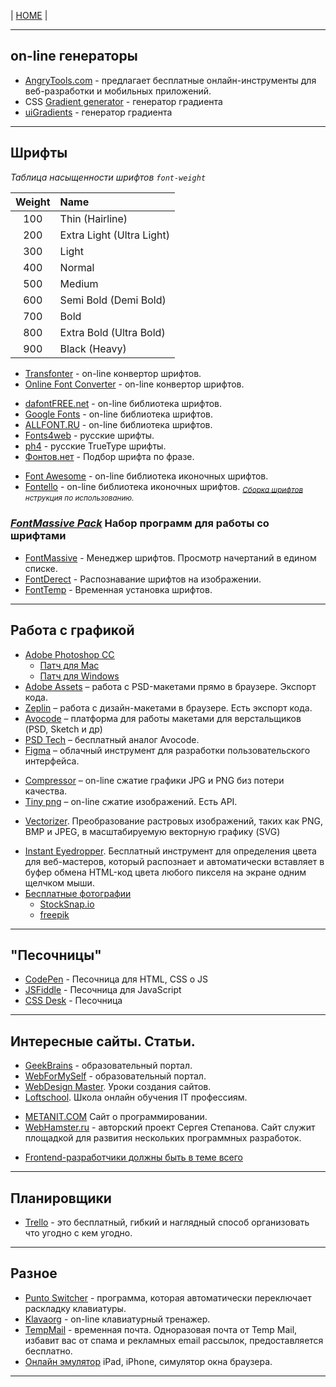 | [HOME](https://github.com/vik-vavilikhin/vik-vavilikhin.github.io) |

-------------------------------------------------------------------------------------------
## on-line генераторы  
- [AngryTools.com](https://www.css-gradient.com/) - предлагает бесплатные онлайн-инструменты для веб-разработки и мобильных приложений.
- CSS [Gradient generator](https://www.css-gradient.com/) - генератор градиента
- [uiGradients](https://uigradients.com/#GrapefruitSunset) - генератор градиента

-------------------------------------------------------------------------------------------
## Шрифты
_Таблица насыщенности шрифтов `font-weight`_
<!-- ``` -->
 Weight |           Name            |
:------:|:--------------------------|
100     | Thin (Hairline)           |
200     | Extra Light (Ultra Light) |
300     | Light                     |
400     | Normal                    |
500     | Medium                    |
600     | Semi Bold (Demi Bold)     |
700     | Bold                      |
800     | Extra Bold (Ultra Bold)   |
900     | Black (Heavy)             |
<!-- ``` -->
- [Transfonter](https://transfonter.org/) - on-line конвертор шрифтов.
- [Online Font Converter](https://onlinefontconverter.com/) - on-line конвертор шрифтов.
<!-- ==================== -->
- [dafontFREE.net](https://www.dafontfree.net/) - on-line библиотека шрифтов.
- [Google Fonts](https://fonts.google.com/) - on-line библиотека шрифтов.
- [ALLFONT.RU](http://allfont.ru/) - on-line библиотека шрифтов.
- [Fonts4web](http://fonts4web.ru/) - русские шрифты.
- [ph4](https://www.ph4.ru/fonts_fonts.php?ja=19b#) - русские TrueType шрифты.
- [Фонтов.нет](http://www.fontov.net/) - Подбор шрифта по фразе.
<!-- ==================== -->
- [Font Awesome](https://fontawesome.com/) - on-line библиотека иконочных шрифтов.
- [Fontello](http://fontello.com/) - on-line библиотека иконочных шрифтов.
  <sub>_[Сборка шрифтов](https://webref.ru/layout/font-awesome/fontello) нструкция по использованию._</sub>

### ***<u>[FontMassive Pack](https://fontmassive.com/)</u>*** Набор программ для работы со шрифтами
- [FontMassive](https://fontmassive.com/fm.php) - Менеджер шрифтов. Просмотр начертаний в едином списке.
- [FontDerect](https://fontmassive.com/fd.php) - Распознавание шрифтов на изображении.
- [FontTemp](https://fontmassive.com/ft.php) - Временная установка шрифтов.

-------------------------------------------------------------------------------------------
## Работа с графикой
- <u>[Adobe Photoshop CC](http://www.adobe.com/ru/products/photoshop.html)</u>
  - [Патч для Mac](https://yadi.sk/d/cRmb_ho133xcvr)
  - [Патч для Windows](http://photoshop-besplatno.ru/adobe-photoshop-cc.html)
- [Adobe Assets](https://assets.adobe.com/) – работа с PSD-макетами прямо в браузере. Экспорт кода.
- [Zeplin](https://zeplin.io/) – работа с дизайн-макетами в браузере. Есть экспорт кода.
- [Avocode](https://avocode.com/) – платформа для работы макетами для верстальщиков (PSD, Sketch и др)
- [PSD Tech](https://psdetch.com/) – бесплатный аналог Avocode.
- [Figma](https://www.figma.com/) – облачный инструмент для разработки пользовательского интерфейса.
<!-- ==================== -->
- [Сompressor](https://compressor.io/) – on-line сжатие графики JPG и PNG биз потери качества.
- [Tiny png](https://tinypng.com/) – on-line сжатие изображений. Есть API.
<!-- ==================== -->
- [Vectorizer](https://www.vectorizer.io/). Преобразование растровых изображений, таких как PNG, BMP и JPEG, в масштабируемую векторную графику (SVG)
<!-- ==================== -->
- [Instant Eyedropper](http://instant-eyedropper.com/). Бесплатный инструмент для определения цвета для веб-мастеров, который распознает и автоматически вставляет в буфер обмена HTML-код цвета любого пикселя на экране одним щелчком мыши.
- <u>Бесплатные фотографии</u>
   - [StockSnap.io](https://stocksnap.io/)
   - [freepik](https://www.freepik.com/)

-------------------------------------------------------------------------------------------
## "Песочницы"
- [CodePen](https://codepen.io) - Песочница для HTML, CSS о JS
- [JSFiddle](https://jsfiddle.net/) - Песочница для JavaScript
- [CSS Desk](http://cssdeck.com/) - Песочница

-------------------------------------------------------------------------------------------
## Интересные сайты. Статьи.
- [GeekBrains](https://geekbrains.ru/) - образовательный портал.
- [WebForMySelf](https://webformyself.com/) - образовательный портал.
- [WebDesign Master](https://webdesign-master.ru/). Уроки создания сайтов.
- [Loftschool](https://loftschool.com/). Школа онлайн обучения IT профессиям.
<!-- ==================== -->
- [METANIT.COM](https://metanit.com/) Сайт о программировании.
- [WebHamster.ru](https://webhamster.ru/) - авторский проект Сергея Степанова. Сайт служит площадкой для развития нескольких программных разработок.
<!-- ==================== -->
- [Frontend-разработчики должны быть в теме всего](https://habr.com/ru/post/306716/)

-------------------------------------------------------------------------------------------
## Планировщики
- [Trello](https://trello.com/) - это бесплатный, гибкий и наглядный способ организовать что угодно с кем угодно.

-------------------------------------------------------------------------------------------
## Разное
- [Punto Switcher](https://yandex.ru/soft/punto/) - программа, которая автоматически переключает раскладку клавиатуры.
- [Klavaorg](https://klava.org/) - on-line клавиатурный тренажер.
- [TempMail](https://temp-mail.org/ru/) - временная почта. Одноразовая почта от Temp Mail, избавит вас от спама и рекламных email рассылок, предоставляется бесплатно.
- [Онлайн эмулятор](http://weblomaster.ru/ipad-emulator/) iPad, iPhone, симулятор окна браузера.

-------------------------------------------------------------------------------------------
## 